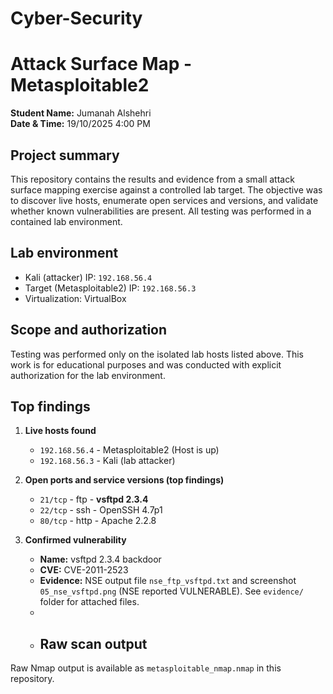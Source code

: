 # Cyber-Security 
# Attack Surface Map - Metasploitable2


**Student Name:** Jumanah Alshehri  
**Date & Time:** 19/10/2025 4:00 PM

## Project summary
This repository contains the results and evidence from a small attack surface mapping exercise against a controlled lab target. The objective was to discover live hosts, enumerate open services and versions, and validate whether known vulnerabilities are present. All testing was performed in a contained lab environment.

## Lab environment
- Kali (attacker) IP: `192.168.56.4`  
- Target (Metasploitable2) IP: `192.168.56.3`  
- Virtualization: VirtualBox

## Scope and authorization
Testing was performed only on the isolated lab hosts listed above. This work is for educational purposes and was conducted with explicit authorization for the lab environment. 

## Top findings
1. **Live hosts found**  
   - `192.168.56.4` - Metasploitable2 (Host is up)  
   - `192.168.56.3` - Kali (lab attacker)

2. **Open ports and service versions (top findings)**  
   - `21/tcp` - ftp - **vsftpd 2.3.4**  
   - `22/tcp` - ssh - OpenSSH 4.7p1  
   - `80/tcp` - http - Apache 2.2.8

3. **Confirmed vulnerability**  
   - **Name:** vsftpd 2.3.4 backdoor  
   - **CVE:** CVE-2011-2523  
   - **Evidence:** NSE output file `nse_ftp_vsftpd.txt` and screenshot `05_nse_vsftpd.png` (NSE reported VULNERABLE). See `evidence/` folder for attached files.
   - 
   - ## Raw scan output
Raw Nmap output is available as `metasploitable_nmap.nmap` in this repository.
